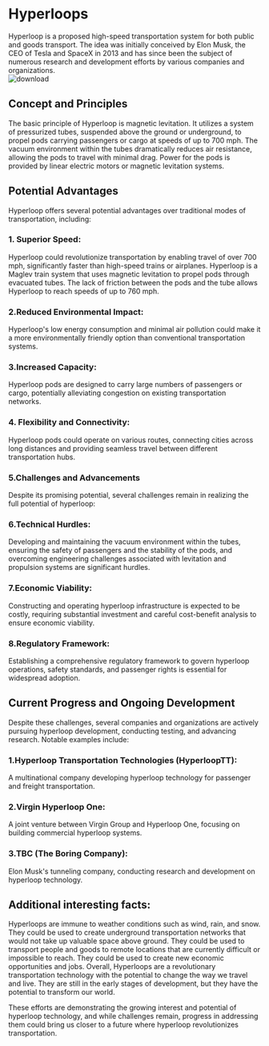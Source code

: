 # Hyperloops
Hyperloop is a proposed high-speed transportation system for both public and goods transport. The idea was initially conceived by Elon Musk, the CEO of Tesla and SpaceX in 2013 and has since been the subject of numerous research and development efforts by various companies and organizations.  
![download](https://github.com/vvvvvvss/Hyperloops/assets/148562671/af00390c-0f5e-47e6-b38f-e8729b93e40e)

## Concept and Principles

The basic principle of Hyperloop is magnetic levitation. It utilizes a system of pressurized tubes, suspended above the ground or underground, to propel pods carrying passengers or cargo at speeds of up to 700 mph. The vacuum environment within the tubes dramatically reduces air resistance, allowing the pods to travel with minimal drag. Power for the pods is provided by linear electric motors or magnetic levitation systems.

## Potential Advantages

Hyperloop offers several potential advantages over traditional modes of transportation, including:

### 1. Superior Speed:
Hyperloop could revolutionize transportation by enabling travel of over 700 mph, significantly faster than high-speed trains or airplanes. Hyperloop is a Maglev train system that uses magnetic levitation to propel pods through evacuated tubes. The lack of friction between the pods and the tube allows Hyperloop to reach speeds of up to 760 mph. 


### 2.Reduced Environmental Impact: 
Hyperloop's low energy consumption and minimal air pollution could make it a more environmentally friendly option than conventional transportation systems.

### 3.Increased Capacity: 
Hyperloop pods are designed to carry large numbers of passengers or cargo, potentially alleviating congestion on existing transportation networks.

### 4. Flexibility and Connectivity: 
Hyperloop pods could operate on various routes, connecting cities across long distances and providing seamless travel between different transportation hubs.

### 5.Challenges and Advancements

Despite its promising potential, several challenges remain in realizing the full potential of hyperloop:

### 6.Technical Hurdles: 
Developing and maintaining the vacuum environment within the tubes, ensuring the safety of passengers and the stability of the pods, and overcoming engineering challenges associated with levitation and propulsion systems are significant hurdles.

### 7.Economic Viability: 
Constructing and operating hyperloop infrastructure is expected to be costly, requiring substantial investment and careful cost-benefit analysis to ensure economic viability.

### 8.Regulatory Framework: 
Establishing a comprehensive regulatory framework to govern hyperloop operations, safety standards, and passenger rights is essential for widespread adoption.

## Current Progress and Ongoing Development

Despite these challenges, several companies and organizations are actively pursuing hyperloop development, conducting testing, and advancing research. Notable examples include:

### 1.Hyperloop Transportation Technologies (HyperloopTT): 
A multinational company developing hyperloop technology for passenger and freight transportation.

### 2.Virgin Hyperloop One: 
A joint venture between Virgin Group and Hyperloop One, focusing on building commercial hyperloop systems.

### 3.TBC (The Boring Company): 
Elon Musk's tunneling company, conducting research and development on hyperloop technology.

## Additional interesting facts:

Hyperloops are immune to weather conditions such as wind, rain, and snow.
They could be used to create underground transportation networks that would not take up valuable space above ground.
They could be used to transport people and goods to remote locations that are currently difficult or impossible to reach.
They could be used to create new economic opportunities and jobs.
Overall, Hyperloops are a revolutionary transportation technology with the potential to change the way we travel and live. They are still in the early stages of development, but they have the potential to transform our world.

These efforts are demonstrating the growing interest and potential of hyperloop technology, and while challenges remain, progress in addressing them could bring us closer to a future where hyperloop revolutionizes transportation.
